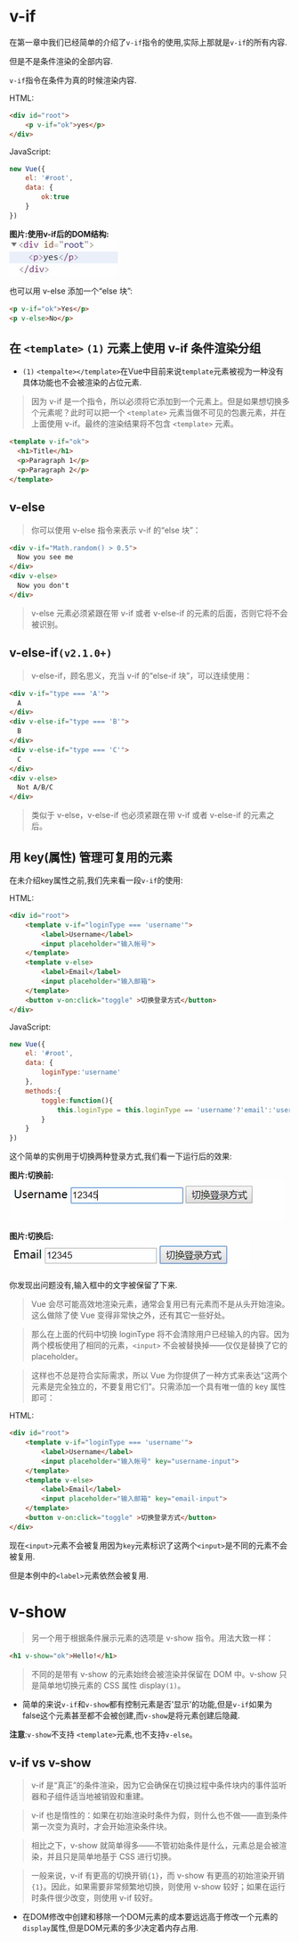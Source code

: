 # v-if

在第一章中我们已经简单的介绍了`v-if`指令的使用,实际上那就是`v-if`的所有内容.

但是不是条件渲染的全部内容.

`v-if`指令在条件为真的时候渲染内容.

HTML:
```html
<div id="root">
    <p v-if="ok">yes</p>
</div>
```
JavaScript:
```javascript
new Vue({
    el: '#root',
    data: {
        ok:true
    }
})
```

__图片:使用v-if后的DOM结构:__  
![iamge text](Assets/cheaper-6-v-if.jpg)

也可以用 v-else 添加一个“else 块”:
```html
<p v-if="ok">Yes</p>
<p v-else>No</p>
```

## 在 `<template>` `(1)` 元素上使用 v-if 条件渲染分组

- `(1)` `<tempalte></template>`在Vue中目前来说`template`元素被视为一种没有具体功能也不会被渲染的占位元素.

> 因为 v-if 是一个指令，所以必须将它添加到一个元素上。但是如果想切换多个元素呢？此时可以把一个 `<template>` 元素当做不可见的包裹元素，并在上面使用 v-if。最终的渲染结果将不包含 `<template>` 元素。

```html
<template v-if="ok">
  <h1>Title</h1>
  <p>Paragraph 1</p>
  <p>Paragraph 2</p>
</template>
```

## v-else

> 你可以使用 v-else 指令来表示 v-if 的“else 块”：

```html
<div v-if="Math.random() > 0.5">
  Now you see me
</div>
<div v-else>
  Now you don't
</div>
```

> v-else 元素必须紧跟在带 v-if 或者 v-else-if 的元素的后面，否则它将不会被识别。

## v-else-if`(v2.1.0+)`

> v-else-if，顾名思义，充当 v-if 的“else-if 块”，可以连续使用：

```html
<div v-if="type === 'A'">
  A
</div>
<div v-else-if="type === 'B'">
  B
</div>
<div v-else-if="type === 'C'">
  C
</div>
<div v-else>
  Not A/B/C
</div>
```

> 类似于 v-else，v-else-if 也必须紧跟在带 v-if 或者 v-else-if 的元素之后。

## 用 key(属性) 管理可复用的元素

在未介绍key属性之前,我们先来看一段`v-if`的使用:

HTML:
```html
<div id="root">
    <template v-if="loginType === 'username'">
        <label>Username</label>
        <input placeholder="输入帐号">
    </template>
    <template v-else>
        <label>Email</label>
        <input placeholder="输入邮箱">
    </template>
    <button v-on:click="toggle" >切换登录方式</button>
</div>
```
JavaScript:
```javascript
new Vue({
    el: '#root',
    data: {
        loginType:'username'
    },
    methods:{
        toggle:function(){
            this.loginType = this.loginType == 'username'?'email':'username';
        }
    }
})
```
这个简单的实例用于切换两种登录方式,我们看一下运行后的效果:

__图片:切换前:__  
![image text](Assets/cheaper-6-beforeToggle.jpg)

__图片:切换后:__  
![image text](Assets/cheaper-6-afterToggle.jpg)

你发现出问题没有,输入框中的文字被保留了下来.

> Vue 会尽可能高效地渲染元素，通常会复用已有元素而不是从头开始渲染。这么做除了使 Vue 变得非常快之外，还有其它一些好处。

> 那么在上面的代码中切换 loginType 将不会清除用户已经输入的内容。因为两个模板使用了相同的元素，`<input>` 不会被替换掉——仅仅是替换了它的 placeholder。

> 这样也不总是符合实际需求，所以 Vue 为你提供了一种方式来表达“这两个元素是完全独立的，不要复用它们”。只需添加一个具有唯一值的 key 属性即可：

HTML:
```html
<div id="root">
    <template v-if="loginType === 'username'">
        <label>Username</label>
        <input placeholder="输入帐号" key="username-input">
    </template>
    <template v-else>
        <label>Email</label>
        <input placeholder="输入邮箱" key="email-input">
    </template>
    <button v-on:click="toggle" >切换登录方式</button>
</div>
```
现在`<input>`元素不会被复用因为`key`元素标识了这两个`<input>`是不同的元素不会被复用.

但是本例中的`<label>`元素依然会被复用.

# v-show

> 另一个用于根据条件展示元素的选项是 v-show 指令。用法大致一样：

```html
<h1 v-show="ok">Hello!</h1>
```

> 不同的是带有 v-show 的元素始终会被渲染并保留在 DOM 中。v-show 只是简单地切换元素的 CSS 属性 display`(1)`。

- 简单的来说`v-if`和`v-show`都有控制元素是否'显示'的功能,但是`v-if`如果为false这个元素甚至都不会被创建,而`v-show`是将元素创建后隐藏.

**注意**:`v-show`不支持 `<template>`元素,也不支持`v-else`。


## v-if vs v-show

> v-if 是“真正”的条件渲染，因为它会确保在切换过程中条件块内的事件监听器和子组件适当地被销毁和重建。

> v-if 也是惰性的：如果在初始渲染时条件为假，则什么也不做——直到条件第一次变为真时，才会开始渲染条件块。

> 相比之下，v-show 就简单得多——不管初始条件是什么，元素总是会被渲染，并且只是简单地基于 CSS 进行切换。

> 一般来说，v-if 有更高的切换开销`{1}`，而 v-show 有更高的初始渲染开销`{1}`。因此，如果需要非常频繁地切换，则使用 v-show 较好；如果在运行时条件很少改变，则使用 v-if 较好。

- 在DOM修改中创建和移除一个DOM元素的成本要远远高于修改一个元素的`display`属性,但是DOM元素的多少决定着内存占用.

